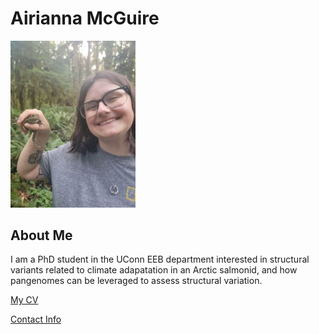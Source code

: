# Airianna McGuire

<img src="https://github.com/Airianna25/airianna25.github.io/blob/main/images/headshot.jpg" width="200" />

## About Me
I am a PhD student in the UConn EEB department interested in structural variants related to climate adapatation in an Arctic salmonid, and how pangenomes can be leveraged to assess structural variation.

[My CV](PDFs/cv.pdf)

[Contact Info](contact-info.html) 
